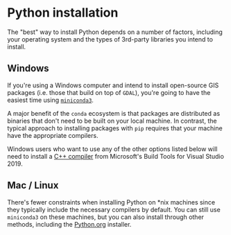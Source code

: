 # Python installation

The "best" way to install Python depends on a number of factors,
including your operating system and the types of 3rd-party libraries
you intend to install.

## Windows

If you're using a Windows computer and intend to install open-source
GIS packages (i.e. those that build on top of `GDAL`), you're going to
have the easiest time using [`miniconda3`](https://docs.conda.io/en/latest/miniconda.html).

A major benefit of the `conda` ecosystem is that packages are distributed as
binaries that don't need to be built on your local machine. In contrast, the
typical approach to installing packages with `pip` requires that your machine
have the appropriate compilers.

Windows users who want to use any of the
other options listed below will need to install a [C++ compiler](https://visualstudio.microsoft.com/downloads/#build-tools-for-visual-studio-2019) from Microsoft's Build Tools for Visual Studio 2019.

## Mac / Linux

There's fewer constraints when installing Python on \*nix machines since they typically
include the necessary compilers by default. You can still use `miniconda3` on these machines,
but you can also install through other methods, including the [Python.org](https://www.python.org/downloads/) installer.
